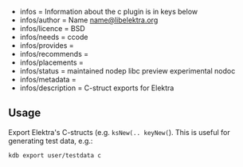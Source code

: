 - infos = Information about the c plugin is in keys below
- infos/author = Name <name@libelektra.org>
- infos/licence = BSD
- infos/needs = ccode
- infos/provides =
- infos/recommends =
- infos/placements =
- infos/status = maintained nodep libc preview experimental nodoc
- infos/metadata =
- infos/description = C-struct exports for Elektra

## Usage ##

Export Elektra's C-structs (e.g. `ksNew(.. keyNew(`). This is
useful for generating test data, e.g.:

	kdb export user/testdata c

